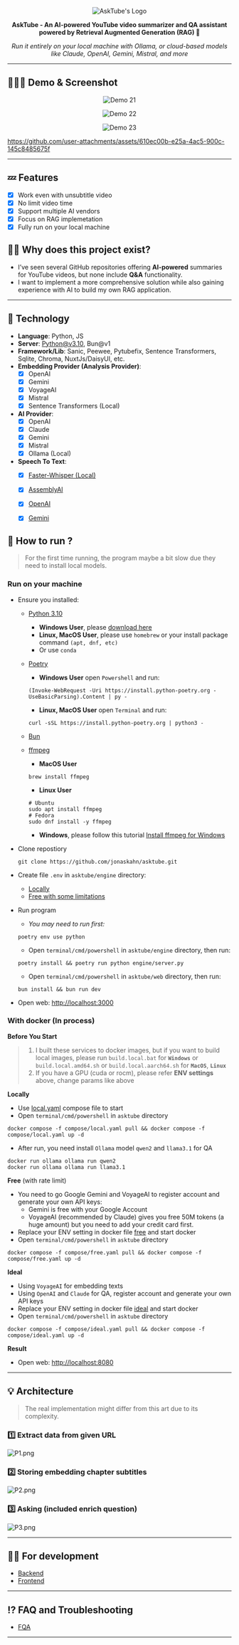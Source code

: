 <p align="center">
  <img src="AskTude/docs/images/logo.png" alt="AskTube's Logo"/>
</p>
<p align="center">
  <strong>AskTube - An AI-powered YouTube video summarizer and QA assistant powered by Retrieval Augmented Generation (RAG) 🤖</strong>
</p>
<p align="center">
  <i>Run it entirely on your local machine with Ollama, or cloud-based models like Claude, OpenAI, Gemini, Mistral, and more</i>
</p>

---
## 🏃🏽‍➡️ Demo & Screenshot

<p align="center">
  <img src="AskTude/docs/images/demo-21.png" alt="Demo 21"/>
</p>
<p align="center">
  <img src="AskTude/docs/images/demo-22.png" alt="Demo 22"/>
</p>

<p align="center">
  <img src="AskTude/docs/images/demo-23.png" alt="Demo 23"/>
</p>




https://github.com/user-attachments/assets/610ec00b-e25a-4ac5-900c-145c8485675f

---
## 💤 Features
- [x] Work even with unsubtitle video
- [x] No limit video time
- [x] Support multiple AI vendors
- [x] Focus on RAG implemetation
- [x] Fully run on your local machine 

## 🤷🏽 Why does this project exist?

- I’ve seen several GitHub repositories offering **AI-powered** summaries for YouTube videos, but none include **Q&A**
  functionality.
- I want to implement a more comprehensive solution while also gaining experience with AI to build my own RAG application.

---

## 🔨 Technology

- **Language**: Python, JS
- **Server**: Python@v3.10, Bun@v1
- **Framework/Lib**: Sanic, Peewee, Pytubefix, Sentence Transformers, Sqlite, Chroma, NuxtJs/DaisyUI, etc.
- **Embedding Provider (Analysis Provider)**:
  - [x] OpenAI
  - [x] Gemini
  - [x] VoyageAI
  - [x] Mistral
  - [x] Sentence Transformers (Local)
- **AI Provider**:
  - [x] OpenAI
  - [x] Claude
  - [x] Gemini
  - [x] Mistral
  - [x] Ollama (Local)
- **Speech To Text**:
  - [x] [Faster-Whisper (Local)](https://github.com/SYSTRAN/faster-whisper)
  - [x] [AssemblyAI](https://www.assemblyai.com/docs)
  - [x] [OpenAI](https://platform.openai.com/docs/guides/speech-to-text)
  - [x] [Gemini](https://ai.google.dev/gemini-api/docs/audio)



## 🚀 How to run ?

> For the first time running, the program maybe a bit slow due they need to install local models.

### Run on your machine

- Ensure you installed:
  - [Python 3.10](https://www.python.org/downloads/)
    - **Windows User**, please [download here](https://www.python.org/downloads/release/python-31011/)
    - **Linux, MacOS User**, please use `homebrew` or your install package command `(apt, dnf, etc)`
    - Or use `conda`
  - [Poetry](https://python-poetry.org/docs/#installation)
    - **Windows User** open `Powershell` and run:

    ```shell
    (Invoke-WebRequest -Uri https://install.python-poetry.org -UseBasicParsing).Content | py -
    ```

    - **Linux, MacOS User** open `Terminal` and run:

    ```shell
    curl -sSL https://install.python-poetry.org | python3 -
    ```

  - [Bun](https://bun.sh/)
  - [ffmpeg](https://www.ffmpeg.org/download.html)
    - **MacOS User**

    ```shell
    brew install ffmpeg
    ```

    - **Linux User**

    ```shell
    # Ubuntu
    sudo apt install ffmpeg
    # Fedora
    sudo dnf install -y ffmpeg
    ```

    - **Windows**, please follow this tutorial [Install ffmpeg for Windows](https://phoenixnap.com/kb/ffmpeg-windows)
- Clone repostiory

  ```shell
  git clone https://github.com/jonaskahn/asktube.git
  ```

- Create file `.env` in `asktube/engine` directory:
  - [Locally](/engine#prefer-env-for-running-local)
  - [Free with some limitations](/engine#prefer-env-for-free-with-limitation)
- Run program

  - _You may need to run first:_

  ```shell
  poetry env use python
  ```

  - Open `terminal/cmd/powershell` in `asktube/engine` directory, then run:

  ```shell
  poetry install && poetry run python engine/server.py
  ```

  - Open `terminal/cmd/powershell` in `asktube/web` directory, then run:

  ```shell
  bun install && bun run dev
  ```

- Open web: [http://localhost:3000](http://localhost:3000)

### With docker (In process)

**Before You Start**

> 1. I built these services to docker images, but if you want to build local images, please run `build.local.bat` for **`Windows`** or `build.local.amd64.sh` or `build.local.aarch64.sh` for **`MacOS`**, **`Linux`**
> 2. If you have a GPU (cuda or rocm), please refer **ENV settings** above, change params like above

**Locally**

- Use [local.yaml](compose/local.yaml) compose file to start
- Open `terminal/cmd/powershell` in `asktube` directory

```shell
docker compose -f compose/local.yaml pull && docker compose -f compose/local.yaml up -d
```

- After run, you need install `Ollama` model `qwen2` and `llama3.1` for QA

```shell
docker run ollama ollama run qwen2
docker run ollama ollama run llama3.1
```

**Free** (with rate limit)

- You need to go Google Gemini and VoyageAI to register account and generate your own API keys:
  - Gemini is free with your Google Account
  - VoyageAI (recommended by Claude) gives you free 50M tokens (a huge amount) but you need to add your credit card first.
- Replace your ENV setting in docker file [free](compose/free.yaml) and start docker
- Open `terminal/cmd/powershell` in `asktube` directory

```shell
docker compose -f compose/free.yaml pull && docker compose -f compose/free.yaml up -d
```

**Ideal**

- Using `VoyageAI` for embedding texts
- Using `OpenAI` and `Claude` for QA, register account and generate your own API keys
- Replace your ENV setting in docker file [ideal](compose/ideal.yaml) and start docker
- Open `terminal/cmd/powershell` in `asktube` directory

```shell
docker compose -f compose/ideal.yaml pull && docker compose -f compose/ideal.yaml up -d
```

**Result**

- Open web: [http://localhost:8080](http://localhost:8080)

---

## 💡 Architecture

> The real implementation might differ from this art due to its complexity.

### 1️⃣ Extract data from given URL

![P1.png](AskTude/docs/images/P1.png)

### 2️⃣ Storing embedding chapter subtitles

![P2.png](AskTude/docs/images/P2.png)

### 3️⃣ Asking (included enrich question)

![P3.png](AskTude/docs/images/P3.png)

---



## ✍🏿 For development

- [Backend](./engine/README.md)
- [Frontend](./web/README.md)

---

## ⁉️ FAQ and Troubleshooting

- [FQA](./docs/FQA.md)

---
#
